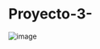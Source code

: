 # Proyecto-3-


















![image](https://user-images.githubusercontent.com/116819100/221759340-728fd7f5-dfce-4186-bb8b-34925318ab0c.png)
